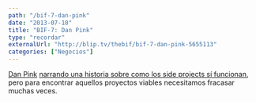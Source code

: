 ```yaml
---
path: "/bif-7-dan-pink"
date: "2013-07-10"
title: "BIF-7: Dan Pink"
type: "recordar"
externalUrl: "http://blip.tv/thebif/bif-7-dan-pink-5655113"
categories: ["Negocios"]
---
```


[Dan Pink](http://www.danpink.com/) [narrando una historia sobre como los side projects sí funcionan](http://blip.tv/thebif/bif-7-dan-pink-5655113), pero para encontrar aquellos proyectos viables necesitamos fracasar muchas veces.